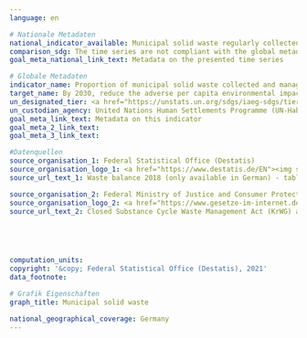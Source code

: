 ```yaml
---
language: en    

# Nationale Metadaten    
national_indicator_available: Municipal solid waste regularly collected and treated <br> Municipal solid waste in total    
comparison_sdg: The time series are not compliant with the global metadata.    
goal_meta_national_link_text: Metadata on the presented time series    

# Globale Metadaten    
indicator_name: Proportion of municipal solid waste collected and managed in controlled facilities out of total municipal waste generated, by cities    
target_name: By 2030, reduce the adverse per capita environmental impact of cities, including by paying special attention to air quality and municipal and other waste management    
un_designated_tier: <a href="https://unstats.un.org/sdgs/iaeg-sdgs/tier-classification/" title="Click here for more information on the UN tier classification."  target="_blank">Tier II</a>    
un_custodian_agency: United Nations Human Settlements Programme (UN-Habitat)<br>United Nations Statistics Division (UNSD)    
goal_meta_link_text: Metadata on this indicator    
goal_meta_2_link_text:     
goal_meta_3_link_text:     

#Datenquellen
source_organisation_1: Federal Statistical Office (Destatis)
source_organisation_logo_1: <a href="https://www.destatis.de/EN"><img src="https://g205sdgs.github.io/sdg-indicators/public/OrgImgEn/destatis.png" alt="Logo destatis" style="height:60px; width:148px" /></a>
source_url_text_1: Waste balance 2018 (only available in German) - table 1.5 to table 1.13

source_organisation_2: Federal Ministry of Justice and Consumer Protection and the Federal Office of Justice
source_organisation_logo_2: <a href="https://www.gesetze-im-internet.de/"><img src="https://g205sdgs.github.io/sdg-indicators/public/OrgImgEn/bmjv.png" alt="Logo bmjv" style="height:60px; width:148px" /></a>
source_url_text_2: Closed Substance Cycle Waste Management Act (KrWG) as amended  (only available in German)




    
computation_units:     
copyright: '&copy; Federal Statistical Office (Destatis), 2021'    
data_footnote:     

# Grafik Eigenschaften    
graph_title: Municipal solid waste    

national_geographical_coverage: Germany    
---
```


<span></span>